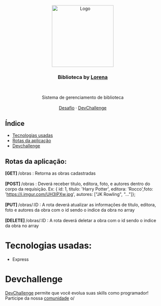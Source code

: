 <br />
<p align="center">
    <img src="https://i.pinimg.com/originals/dd/64/da/dd64da585bc57cb05e5fd4d8ce873f57.png" alt="Logo" width="200">

  <h3 align="center">Biblioteca by <a href="https://github.com/Lorenalgm">Lorena</a></h3>
 <br />
  <p align="center">
     Sistema de gerenciamento de biblioteca
       <br />
    <br />
    <a href="https://github.com/devchallenge-io/biblioteca-backend">Desafio</a>
    ·
    <a href="https://www.devchallenge.com.br/">DevChallenge</a>
  </p>
</p>

## Índice
* [Tecnologias usadas](#tecnologias-usadas)
* [Rotas da aplicação](#rotas-da-aplicação)
* [Devchallenge](#devchallenge) 


## Rotas da aplicação:
<b>[GET] </b> /obras : Retorna as obras cadastradas<br><br>
<b>[POST] </b> /obras :  Deverá receber titulo, editora, foto, e autores dentro do corpo da requisição. Ex: { id: 1, titulo: 'Harry Potter', editora: 'Rocco',foto: 'https://i.imgur.com/UH3IPXw.jpg', autores: ["JK Rowling", "..."]};<br><br>
<b>[PUT] </b> /obras/:ID : A rota deverá atualizar as informações de titulo, editora, foto e autores da obra com o id sendo o indice da obra no array<br><br>
<b>[DELETE] </b> /obras/:ID : A rota deverá deletar a obra com o id sendo o indice da obra no array<br>


# Tecnologias usadas: 
- Express

# Devchallenge
<a href="https://devchallenge.now.sh/"> DevChallenge</a> permite que você evolua suas skills como programador! Participe da nossa <a href="https://discord.gg/yvYXhGj">comunidade</a> o/